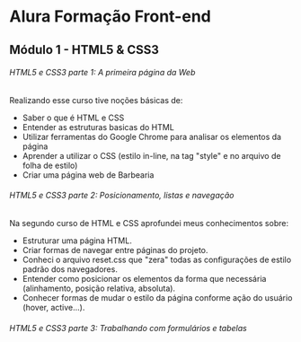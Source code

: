 #  Alura Formação Front-end

## Módulo 1 - HTML5 & CSS3

###### HTML5 e CSS3 parte 1: A primeira página da Web
Realizando esse curso tive noções básicas de:
- Saber o que é HTML e CSS
- Entender as estruturas basicas do HTML
- Utilizar ferramentas do Google Chrome para analisar os elementos da página
- Aprender a utilizar o CSS (estilo in-line, na tag "style" e no arquivo de folha de estilo)
- Criar uma página web de Barbearia

###### HTML5 e CSS3 parte 2: Posicionamento, listas e navegação
Na segundo curso de HTML e CSS aprofundei meus conhecimentos sobre:
- Estruturar uma página HTML.
- Criar formas de navegar entre páginas do projeto.
- Conheci o arquivo reset.css que "zera" todas as configurações de estilo padrão dos navegadores.
- Entender como posicionar os elementos da forma que necessária (alinhamento, posição relativa, absoluta).
- Conhecer formas de mudar o estilo da página conforme ação do usuário (hover, active...).

###### HTML5 e CSS3 parte 3: Trabalhando com formulários e tabelas